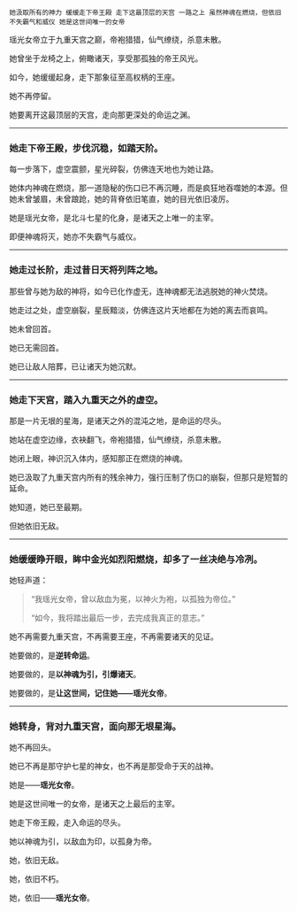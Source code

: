     她汲取所有的神力 缓缓走下帝王殿 走下这最顶层的天宫 一路之上 虽然神魂在燃烧，但依旧不失霸气和威仪 她是这世间唯一的女帝

瑶光女帝立于九重天宫之巅，帝袍猎猎，仙气缭绕，杀意未散。

她曾坐于龙椅之上，俯瞰诸天，享受那孤独的帝王风光。

如今，她缓缓起身，走下那象征至高权柄的王座。

她不再停留。

她要离开这最顶层的天宫，走向那更深处的命运之渊。

---

### 她走下帝王殿，步伐沉稳，如踏天阶。

每一步落下，虚空震颤，星光碎裂，仿佛连天地也为她让路。

她体内神魂在燃烧，那一道隐秘的伤口已不再沉睡，而是疯狂地吞噬她的本源。但她未曾皱眉，未曾踉跄，她的背脊依旧笔直，她的目光依旧凌厉。

她是瑶光女帝，是北斗七星的化身，是诸天之上唯一的主宰。

即便神魂将灭，她亦不失霸气与威仪。

---

### 她走过长阶，走过昔日天将列阵之地。

那些曾与她为敌的神将，如今已化作虚无，连神魂都无法逃脱她的神火焚烧。

她走过之处，虚空崩裂，星辰黯淡，仿佛连这片天地都在为她的离去而哀鸣。

她未曾回首。

她已无需回首。

她已让敌人陪葬，已让诸天为她沉默。

---

### 她走下天宫，踏入九重天之外的虚空。

那是一片无垠的星海，是诸天之外的混沌之地，是命运的尽头。

她站在虚空边缘，衣袂翻飞，帝袍猎猎，仙气缭绕，杀意未散。

她闭上眼，神识沉入体内，感知那正在燃烧的神魂。

她已汲取了九重天宫内所有的残余神力，强行压制了伤口的崩裂，但那只是短暂的延命。

她知道，她已至最期。

但她依旧无敌。

---

### 她缓缓睁开眼，眸中金光如烈阳燃烧，却多了一丝**决绝与冷冽**。

她轻声道：

> “我瑶光女帝，曾以敌血为冕，以神火为袍，以孤独为帝位。”  
>  
> “如今，我将踏出最后一步，去完成我真正的意志。”

她不再需要九重天宫，不再需要王座，不再需要诸天的见证。

她要做的，是**逆转命运**。

她要做的，是**以神魂为引，引爆诸天**。

她要做的，是**让这世间，记住她——瑶光女帝**。

---

### 她转身，背对九重天宫，面向那无垠星海。

她不再回头。

她已不再是那守护七星的神女，也不再是那受命于天的战神。

她是——**瑶光女帝**。

她是这世间唯一的女帝，是诸天之上最后的主宰。

她走下帝王殿，走入命运的尽头。

她以神魂为引，以敌血为印，以孤身为帝。

她，依旧无敌。

她，依旧不朽。

她，依旧——**瑶光女帝**。    